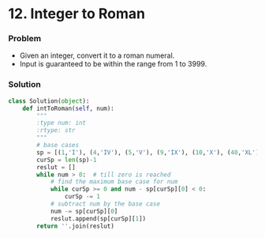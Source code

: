 # 12. Integer to Roman

### Problem
- Given an integer, convert it to a roman numeral.
- Input is guaranteed to be within the range from 1 to 3999.

### Solution

```python
class Solution(object):
    def intToRoman(self, num):
        """
        :type num: int
        :rtype: str
        """
        # base cases
        sp = [(1,'I'), (4,'IV'), (5,'V'), (9,'IX'), (10,'X'), (40,'XL'), (50,'L'), (90,'XC'), (100,'C'), (400,'CD'), (500,'D'), (900,'CM'), (1000,'M')]
        curSp = len(sp)-1
        reslut = []
        while num > 0:  # till zero is reached
            # find the maximum base case for num
            while curSp >= 0 and num - sp[curSp][0] < 0:
                curSp -= 1
            # subtract num by the base case
            num -= sp[curSp][0]
            reslut.append(sp[curSp][1])
        return ''.join(reslut)
```
